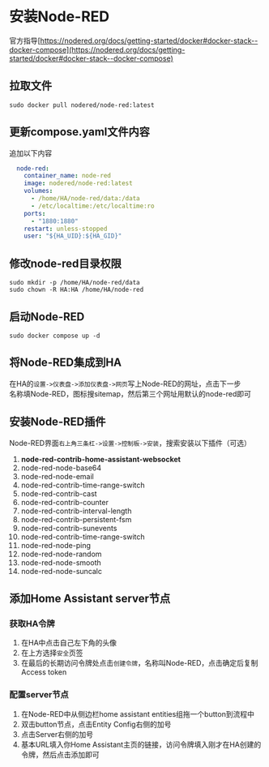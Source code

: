 # 安装Node-RED

官方指导[https://nodered.org/docs/getting-started/docker#docker-stack--docker-compose](https://nodered.org/docs/getting-started/docker#docker-stack--docker-compose)

## 拉取文件
```shell
sudo docker pull nodered/node-red:latest
```

## 更新compose.yaml文件内容
追加以下内容
```yaml
  node-red:
    container_name: node-red
    image: nodered/node-red:latest
    volumes:
      - /home/HA/node-red/data:/data
      - /etc/localtime:/etc/localtime:ro
    ports:
      - "1880:1880"
    restart: unless-stopped
    user: "${HA_UID}:${HA_GID}"
```

## 修改node-red目录权限
```shell
sudo mkdir -p /home/HA/node-red/data
sudo chown -R HA:HA /home/HA/node-red
```

## 启动Node-RED
```shell
sudo docker compose up -d
```

## 将Node-RED集成到HA
在HA的`设置->仪表盘->添加仪表盘->网页`写上Node-RED的网址，点击下一步  
名称填Node-RED，图标搜sitemap，然后第三个网址用默认的node-red即可

## 安装Node-RED插件
Node-RED界面`右上角三条杠->设置->控制板->安装`，搜索安装以下插件（可选）
1. **node-red-contrib-home-assistant-websocket**
2. node-red-node-base64
3. node-red-node-email
4. node-red-contrib-time-range-switch
5. node-red-contrib-cast
6. node-red-contrib-counter
7. node-red-contrib-interval-length
8. node-red-contrib-persistent-fsm
9. node-red-contrib-sunevents
10. node-red-contrib-time-range-switch
11. node-red-node-ping
12. node-red-node-random
13. node-red-node-smooth
14. node-red-node-suncalc

## 添加Home Assistant server节点
### 获取HA令牌
1. 在HA中点击自己左下角的头像
2. 在上方选择`安全`页签
3. 在最后的长期访问令牌处点击`创建令牌`，名称叫Node-RED，点击确定后复制Access token
### 配置server节点
1. 在Node-RED中从侧边栏home assistant entities组拖一个button到流程中
2. 双击button节点，点击Entity Config右侧的加号
3. 点击Server右侧的加号
4. 基本URL填入你Home Assistant主页的链接，访问令牌填入刚才在HA创建的令牌，然后点击添加即可